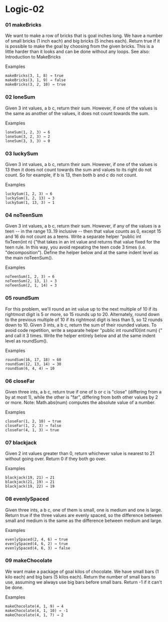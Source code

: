 #  Logic-02

### 01 makeBricks

We want to make a row of bricks that is goal inches long. We have a number of small bricks (1 inch each) and big bricks (5 inches each). Return true if it is possible to make the goal by choosing from the given bricks. This is a little harder than it looks and can be done without any loops. See also: Introduction to MakeBricks

Examples
````
makeBricks(3, 1, 8) → true
makeBricks(3, 1, 9) → false
makeBricks(3, 2, 10) → true
````

### 02 loneSum

Given 3 int values, a b c, return their sum. However, if one of the values is the same as another of the values, it does not count towards the sum.

Examples
````
loneSum(1, 2, 3) → 6
loneSum(3, 2, 3) → 2
loneSum(3, 3, 3) → 0
````

###  03 luckySum

Given 3 int values, a b c, return their sum. However, if one of the values is 13 then it does not count towards the sum and values to its right do not count. So for example, if b is 13, then both b and c do not count.

Examples
````
luckySum(1, 2, 3) → 6
luckySum(1, 2, 13) → 3
luckySum(1, 13, 3) → 1
````

###  04 noTeenSum

Given 3 int values, a b c, return their sum. However, if any of the values is a teen -- in the range 13..19 inclusive -- then that value counts as 0, except 15 and 16 do not count as a teens. Write a separate helper "public int fixTeen(int n) {"that takes in an int value and returns that value fixed for the teen rule. In this way, you avoid repeating the teen code 3 times (i.e. "decomposition"). Define the helper below and at the same indent level as the main noTeenSum().

Examples
````
noTeenSum(1, 2, 3) → 6
noTeenSum(2, 13, 1) → 3
noTeenSum(2, 1, 14) → 3
````

### 05 roundSum

For this problem, we'll round an int value up to the next multiple of 10 if its rightmost digit is 5 or more, so 15 rounds up to 20. Alternately, round down to the previous multiple of 10 if its rightmost digit is less than 5, so 12 rounds down to 10. Given 3 ints, a b c, return the sum of their rounded values. To avoid code repetition, write a separate helper "public int round10(int num) {" and call it 3 times. Write the helper entirely below and at the same indent level as roundSum().

Examples
````
roundSum(16, 17, 18) → 60
roundSum(12, 13, 14) → 30
roundSum(6, 4, 4) → 10
````

### 06 closeFar

Given three ints, a b c, return true if one of b or c is "close" (differing from a by at most 1), while the other is "far", differing from both other values by 2 or more. Note: Math.abs(num) computes the absolute value of a number.

Examples
````
closeFar(1, 2, 10) → true
closeFar(1, 2, 3) → false
closeFar(4, 1, 3) → true
````

###  07 blackjack

Given 2 int values greater than 0, return whichever value is nearest to 21 without going over. Return 0 if they both go over.

Examples
````
blackjack(19, 21) → 21
blackjack(21, 19) → 21
blackjack(19, 22) → 19
````
###  08 evenlySpaced

Given three ints, a b c, one of them is small, one is medium and one is large. Return true if the three values are evenly spaced, so the difference between small and medium is the same as the difference between medium and large.

Examples
````
evenlySpaced(2, 4, 6) → true
evenlySpaced(4, 6, 2) → true
evenlySpaced(4, 6, 3) → false
````

###  09 makeChocolate
We want make a package of goal kilos of chocolate. We have small bars (1 kilo each) and big bars (5 kilos each). Return the number of small bars to use, assuming we always use big bars before small bars. Return -1 if it can't be done.

Examples
````
makeChocolate(4, 1, 9) → 4
makeChocolate(4, 1, 10) → -1
makeChocolate(4, 1, 7) → 2
````